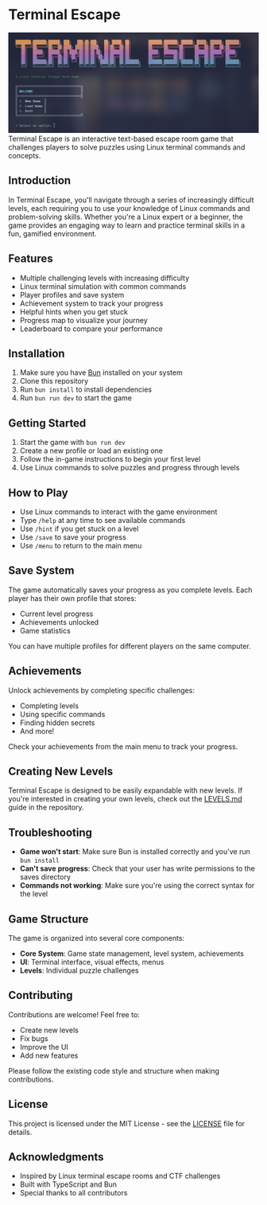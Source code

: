 # Terminal Escape

![screenshot](./screenshot.png)
Terminal Escape is an interactive text-based escape room game that challenges players to solve puzzles using Linux terminal commands and concepts.

## Introduction

In Terminal Escape, you'll navigate through a series of increasingly difficult levels, each requiring you to use your knowledge of Linux commands and problem-solving skills. Whether you're a Linux expert or a beginner, the game provides an engaging way to learn and practice terminal skills in a fun, gamified environment.

## Features

- Multiple challenging levels with increasing difficulty
- Linux terminal simulation with common commands
- Player profiles and save system
- Achievement system to track your progress
- Helpful hints when you get stuck
- Progress map to visualize your journey
- Leaderboard to compare your performance

## Installation

1. Make sure you have [Bun](https://bun.sh/) installed on your system
2. Clone this repository
3. Run `bun install` to install dependencies
4. Run `bun run dev` to start the game

## Getting Started

1. Start the game with `bun run dev`
2. Create a new profile or load an existing one
3. Follow the in-game instructions to begin your first level
4. Use Linux commands to solve puzzles and progress through levels

## How to Play

- Use Linux commands to interact with the game environment
- Type `/help` at any time to see available commands
- Use `/hint` if you get stuck on a level
- Use `/save` to save your progress
- Use `/menu` to return to the main menu

## Save System

The game automatically saves your progress as you complete levels. Each player has their own profile that stores:
- Current level progress
- Achievements unlocked
- Game statistics

You can have multiple profiles for different players on the same computer.

## Achievements

Unlock achievements by completing specific challenges:
- Completing levels
- Using specific commands
- Finding hidden secrets
- And more!

Check your achievements from the main menu to track your progress.

## Creating New Levels

Terminal Escape is designed to be easily expandable with new levels. If you're interested in creating your own levels, check out the [LEVELS.md](LEVELS.md) guide in the repository.

## Troubleshooting

- **Game won't start**: Make sure Bun is installed correctly and you've run `bun install`
- **Can't save progress**: Check that your user has write permissions to the saves directory
- **Commands not working**: Make sure you're using the correct syntax for the level

## Game Structure

The game is organized into several core components:

- **Core System**: Game state management, level system, achievements
- **UI**: Terminal interface, visual effects, menus
- **Levels**: Individual puzzle challenges

## Contributing

Contributions are welcome! Feel free to:

- Create new levels
- Fix bugs
- Improve the UI
- Add new features

Please follow the existing code style and structure when making contributions.

## License

This project is licensed under the MIT License - see the [LICENSE](LICENSE) file for details.

## Acknowledgments

- Inspired by Linux terminal escape rooms and CTF challenges
- Built with TypeScript and Bun
- Special thanks to all contributors
